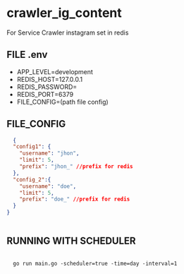 # crawler_ig_content
For Service Crawler instagram set in redis


FILE .env
---------

* APP_LEVEL=development
* REDIS_HOST=127.0.0.1
* REDIS_PASSWORD=
* REDIS_PORT=6379
* FILE_CONFIG=(path file config)


FILE_CONFIG
-----------

```json
  {
  "config1": {
    "username": "jhon",
    "limit": 5,
    "prefix": "jhon_" //prefix for redis
  },
  "config_2":{
    "username": "doe",
    "limit": 5,
    "prefix": "doe_" //prefix for redis
  }
}
  
```


RUNNING WITH SCHEDULER
-------

```shell
  
  go run main.go -scheduler=true -time=day -interval=1

```

